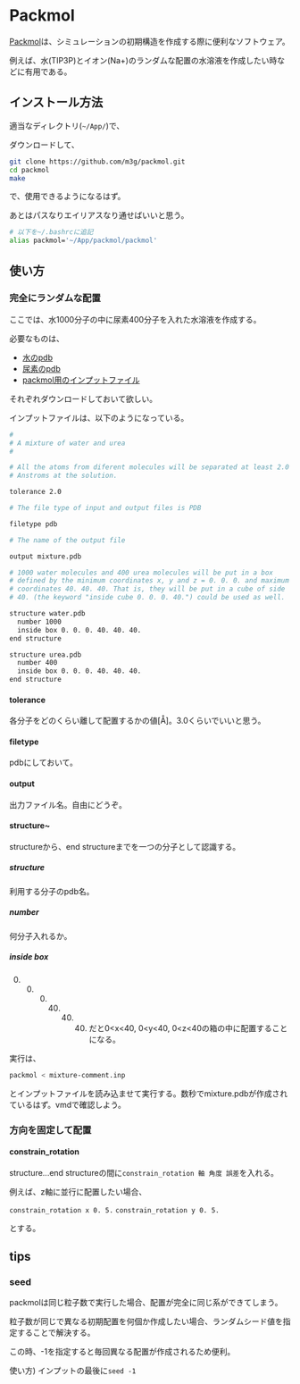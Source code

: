 # Packmol

[Packmol](<http://m3g.iqm.unicamp.br/packmol/home.shtml>)は、シミュレーションの初期構造を作成する際に便利なソフトウェア。

例えば、水(TIP3P)とイオン(Na+)のランダムな配置の水溶液を作成したい時などに有用である。



## インストール方法

適当なディレクトリ(`~/App/`)で、

ダウンロードして、

```bash
git clone https://github.com/m3g/packmol.git
cd packmol
make
```

で、使用できるようになるはず。

あとはパスなりエイリアスなり通せばいいと思う。

```bash
# 以下を~/.bashrcに追記
alias packmol='~/App/packmol/packmol'
```



## 使い方

### 完全にランダムな配置

ここでは、水1000分子の中に尿素400分子を入れた水溶液を作成する。

必要なものは、

- [水のpdb](http://m3g.iqm.unicamp.br/packmol/examples/water.pdb)
- [尿素のpdb](http://m3g.iqm.unicamp.br/packmol/examples/urea.pdb)
- [packmol用のインプットファイル](http://m3g.iqm.unicamp.br/packmol/examples/mixture-comment.inp)

それぞれダウンロードしておいて欲しい。

インプットファイルは、以下のようになっている。

```bash
#
# A mixture of water and urea
#

# All the atoms from diferent molecules will be separated at least 2.0
# Anstroms at the solution.

tolerance 2.0

# The file type of input and output files is PDB

filetype pdb

# The name of the output file

output mixture.pdb

# 1000 water molecules and 400 urea molecules will be put in a box
# defined by the minimum coordinates x, y and z = 0. 0. 0. and maximum
# coordinates 40. 40. 40. That is, they will be put in a cube of side
# 40. (the keyword "inside cube 0. 0. 0. 40.") could be used as well.

structure water.pdb 
  number 1000 
  inside box 0. 0. 0. 40. 40. 40. 
end structure

structure urea.pdb
  number 400
  inside box 0. 0. 0. 40. 40. 40. 
end structure

```

#### tolerance

各分子をどのくらい離して配置するかの値[Å]。3.0くらいでいいと思う。

#### filetype

pdbにしておいて。

#### output

出力ファイル名。自由にどうぞ。

#### structure~

structureから、end structureまでを一つの分子として認識する。

##### structure

利用する分子のpdb名。

##### number

何分子入れるか。

##### inside box

0. 0. 0. 40. 40. 40. だと0<x<40, 0<y<40, 0<z<40の箱の中に配置することになる。



実行は、

```bash
packmol < mixture-comment.inp
```

とインプットファイルを読み込ませて実行する。数秒でmixture.pdbが作成されているはず。vmdで確認しよう。



### 方向を固定して配置

#### constrain_rotation

structure...end structureの間に`constrain_rotation 軸 角度 誤差`を入れる。

例えば、z軸に並行に配置したい場合、

`constrain_rotation x 0. 5.`
`constrain_rotation y 0. 5.`

とする。



## tips

### seed

packmolは同じ粒子数で実行した場合、配置が完全に同じ系ができてしまう。

粒子数が同じで異なる初期配置を何個か作成したい場合、ランダムシード値を指定することで解決する。

この時、-1を指定すると毎回異なる配置が作成されるため便利。

使い方) インプットの最後に`seed -1`
